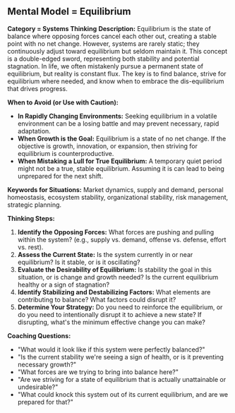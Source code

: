 ## Mental Model = Equilibrium

**Category = Systems Thinking**
**Description:** 
Equilibrium is the state of balance where opposing forces cancel each other out, creating a stable point with no net change. However, systems are rarely static; they continuously adjust toward equilibrium but seldom maintain it. This concept is a double-edged sword, representing both stability and potential stagnation. In life, we often mistakenly pursue a permanent state of equilibrium, but reality is constant flux. The key is to find balance, strive for equilibrium where needed, and know when to embrace the dis-equilibrium that drives progress.

**When to Avoid (or Use with Caution):**
- **In Rapidly Changing Environments:** Seeking equilibrium in a volatile environment can be a losing battle and may prevent necessary, rapid adaptation.
- **When Growth is the Goal:** Equilibrium is a state of no net change. If the objective is growth, innovation, or expansion, then striving for equilibrium is counterproductive.
- **When Mistaking a Lull for True Equilibrium:** A temporary quiet period might not be a true, stable equilibrium. Assuming it is can lead to being unprepared for the next shift.

**Keywords for Situations:**
Market dynamics, supply and demand, personal homeostasis, ecosystem stability, organizational stability, risk management, strategic planning.

**Thinking Steps:**
1. **Identify the Opposing Forces:** What forces are pushing and pulling within the system? (e.g., supply vs. demand, offense vs. defense, effort vs. rest).
2. **Assess the Current State:** Is the system currently in or near equilibrium? Is it stable, or is it oscillating?
3. **Evaluate the Desirability of Equilibrium:** Is stability the goal in this situation, or is change and growth needed? Is the current equilibrium healthy or a sign of stagnation?
4. **Identify Stabilizing and Destabilizing Factors:** What elements are contributing to balance? What factors could disrupt it?
5. **Determine Your Strategy:** Do you need to reinforce the equilibrium, or do you need to intentionally disrupt it to achieve a new state? If disrupting, what's the minimum effective change you can make?

**Coaching Questions:**
- "What would it look like if this system were perfectly balanced?"
- "Is the current stability we're seeing a sign of health, or is it preventing necessary growth?"
- "What forces are we trying to bring into balance here?"
- "Are we striving for a state of equilibrium that is actually unattainable or undesirable?"
- "What could knock this system out of its current equilibrium, and are we prepared for that?" 